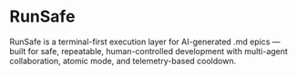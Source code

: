 # RunSafe
RunSafe is a terminal-first execution layer for AI-generated .md epics — built for safe, repeatable, human-controlled development with multi-agent collaboration, atomic mode, and telemetry-based cooldown.
